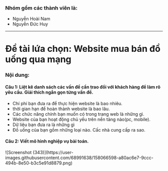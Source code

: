 <h3>Nhóm gồm các thành viên là:</h3>
<ul>
    <li>Nguyễn Hoài Nam</li>
    <li>Nguyễn Đức Huy</li>
</ul>
<hr>
<h1>Đề tài lứa chọn: <strong>Website mua bán đồ uống qua mạng</strong></h1>
<h3>Nội dung:</h3>
<!-- cau 1 -->
<h4>Câu 1: Liệt kê danh sách các vấn đề cần trao đổi với khách hàng để làm rõ yêu cầu. Giải thích ngắn gọn từng vấn đề.</h4>
<ul>
    <li>Chí phí bạn đưa ra để thực hiện website là bao nhiêu.</li>
    <li>thời gian hạn để hoàn thành website là bao lâu.</li>
    <li>Các chức năng chính bạn muốn có trong trang web là những gì.</li>
    <li>Website của bạn hoạt động chủ yếu trên nền tảng nào(pc, mobile).</li>
    <li>Dữ liệu bạn đưa ra là những gì</li>
    <li>Đồ uống của bạn gồm những loại nào. Cấc nhà cung cấp ra sao.</li>
</ul>
<h4>Câu 2: Viết mô hình nghiệp vụ bài toán.</h4>
![Screenshot (343)](https://user-images.githubusercontent.com/68991638/158066598-a80ac6e7-9ccc-494b-8e50-b3c5e91d8879.png)
